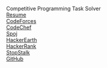 Competitive Programming Task Solver<br/>
[Resume](https://drive.google.com/open?id=1hCI83ceJRTo3VMkXV0UciRLmgCdhMSv7)<br/>
[CodeForces](https://codeforces.com/profile/I_himanshu)<br/>
[CodeChef](https://www.codechef.com/users/himbhadani)<br/>
[Spoj](https://www.spoj.com/users/himbhadani/)<br/>
[HackerEarth](https://www.hackerearth.com/@himbhadani)<br/>
[HackerRank](https://www.hackerrank.com/himbhadani)<br/>
[StopStalk](https://www.stopstalk.com/user/profile/himbhadani)<br/>
[GitHub](https://github.com/himbhadani)

